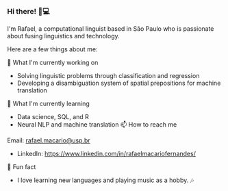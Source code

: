 ### Hi there! 👋💻

I'm Rafael, a computational linguist based in São Paulo who is passionate about fusing linguistics and technology.

Here are a few things about me:

🔭 What I'm currently working on

* Solving linguistic problems through classification and regression
* Developing a disambiguation system of spatial prepositions for machine translation

🌱 What I'm currently learning

* Data science, SQL, and R
* Neural NLP and machine translation
📫 How to reach me

Email: rafael.macario@usp.br
* LinkedIn: https://www.linkedin.com/in/rafaelmacariofernandes/ 

💬 Fun fact

* I love learning new languages and playing music as a hobby. 🎶
